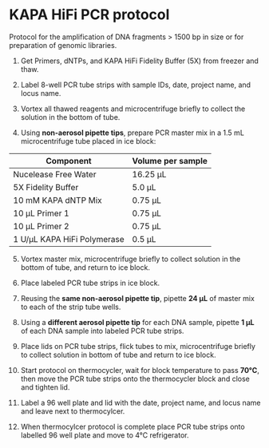 # KAPA HiFi PCR protocol

Protocol for the amplification of DNA fragments > 1500 bp in size or for preparation of genomic libraries.

1. Get Primers, dNTPs, and KAPA HiFi Fidelity Buffer (5X) from freezer and thaw.

2. Label 8-well PCR tube strips with sample IDs, date, project name, and locus name.

3. Vortex all thawed reagents and microcentrifuge briefly to collect the solution in the bottom of tube.

4. Using **non-aerosol pipette tips**, prepare PCR master mix in a 1.5 mL microcentrifuge tube placed in ice block:

| Component                         | Volume per sample |
|-----------------------------------|-------------------|
| Nucelease Free Water              | 16.25 &micro;L    |
| 5X Fidelity Buffer                | 5.0 &micro;L      |
| 10 mM KAPA dNTP Mix               | 0.75 &micro;L     |
| 10 &micro;L Primer 1              | 0.75 &micro;L     |
| 10 &micro;L Primer 2              | 0.75 &micro;L     |
| 1 U/&micro;L KAPA HiFi Polymerase | 0.5 &micro;L      |

5. Vortex master mix, microcentrifuge briefly to collect solution in the bottom of tube, and return to ice block.

6. Place labeled PCR tube strips in ice block.

7. Reusing the **same non-aerosol pipette tip**, pipette **24 &micro;L** of master mix to each of the strip tube wells.

8. Using a **different aerosol pipette tip** for each DNA sample, pipette **1 &micro;L** of each DNA sample into labeled PCR tube strips.


9. Place lids on PCR tube strips, flick tubes to mix, microcentrifuge briefly to collect solution in bottom of tube and return to ice block.

10. Start protocol on thermocycler, wait for block temperature to pass **70&deg;C**, then move the PCR tube strips onto the thermocycler block and close and tighten lid.

11. Label a 96 well plate and lid with the date, project name, and locus name and leave next to thermocylcer.

12. When thermocylcer protocol is complete place PCR tube strips onto labelled 96 well plate and move to 4&deg;C refrigerator.
